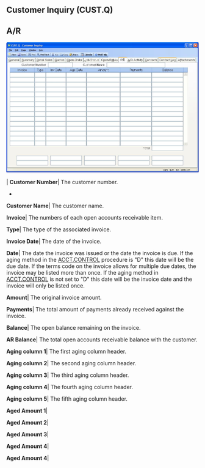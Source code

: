 ## Customer Inquiry (CUST.Q)
<PageHeader />

## A/R

![](./CUST-Q-8.jpg)

| **Customer Number**|  The customer number.

-  
**Customer Name**|  The customer name.

**Invoice**|  The numbers of each open accounts receivable item.

**Type**|  The type of the associated invoice.

**Invoice Date**|  The date of the invoice.

**Date**|  The date the invoice was issued or the date the invoice is due. If
the aging method in the [ACCT.CONTROL](../ACCT-CONTROL/README.md) procedure is "D" this
date will be the due date. If the terms code on the invoice allows for
multiple due dates, the invoice may be listed more than once. If the aging
method in [ACCT.CONTROL](../ACCT-CONTROL/README.md) is not set to "D" this date will be
the invoice date and the invoice will only be listed once.

**Amount**|  The original invoice amount.

**Payments**|  The total amount of payments already received against the
invoice.

**Balance**|  The open balance remaining on the invoice.

**AR Balance**|  The total open accounts receivable balance with the customer.

**Aging column 1**|  The first aging column header.

**Aging column 2**|  The second aging column header.

**Aging column 3**|  The third aging column header.

**Aging column 4**|  The fourth aging column header.

**Aging column 5**|  The fifth aging column header.

**Aged Amount 1**|

**Aged Amount 2**|

**Aged Amount 3**|

**Aged Amount 4**|

**Aged Amount 4**|


<badge text= "Version 8.10.57 " vertical="middle" />

<PageFooter />
